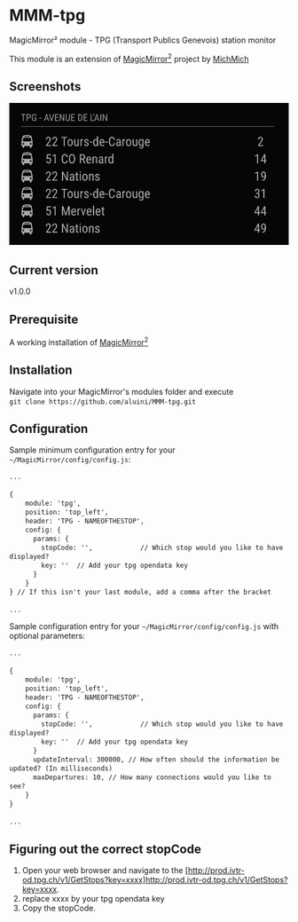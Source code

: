 # MMM-tpg

MagicMirror² module - TPG (Transport Publics Genevois) station monitor

This module is an extension of [MagicMirror<sup>2</sup>](https://github.com/MichMich/MagicMirror) project by [MichMich](https://github.com/MichMich/)

## Screenshots

![Preview version](screenshots/screenshot.png)

## Current version

v1.0.0

## Prerequisite

A working installation of [MagicMirror<sup>2</sup>](https://github.com/MichMich/MagicMirror)

## Installation

Navigate into your MagicMirror's modules folder and execute <br>
`git clone https://github.com/aluini/MMM-tpg.git`

## Configuration

Sample minimum configuration entry for your `~/MagicMirror/config/config.js`:

```
...

{
    module: 'tpg',
    position: 'top_left',
    header: 'TPG - NAMEOFTHESTOP',
    config: {
      params: {
        stopCode: '',            // Which stop would you like to have displayed?            
        key: ''  // Add your tpg opendata key
      }
    }
} // If this isn't your last module, add a comma after the bracket

...
```

Sample configuration entry for your `~/MagicMirror/config/config.js` with optional parameters:

```
...

{
    module: 'tpg',
    position: 'top_left',
    header: 'TPG - NAMEOFTHESTOP',
    config: {
      params: {
        stopCode: '',            // Which stop would you like to have displayed?            
        key: ''  // Add your tpg opendata key
      }
      updateInterval: 300000, // How often should the information be updated? (In milliseconds)
      maxDepartures: 10, // How many connections would you like to see?
    }
}

...
```

## Figuring out the correct stopCode

1. Open your web browser and navigate to the [<http://prod.ivtr-od.tpg.ch/v1/GetStops?key=xxxx]http://prod.ivtr-od.tpg.ch/v1/GetStops?key=xxxx>.
2. replace xxxx by your tpg opendata key
3. Copy the stopCode.
